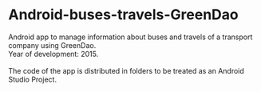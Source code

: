 # Android-buses-travels-GreenDao
Android app to manage information about buses and travels of a transport company using GreenDao.<br/>
Year of development: 2015.<br/>
<br>
The code of the app is distributed in folders to be treated as an Android Studio Project.
